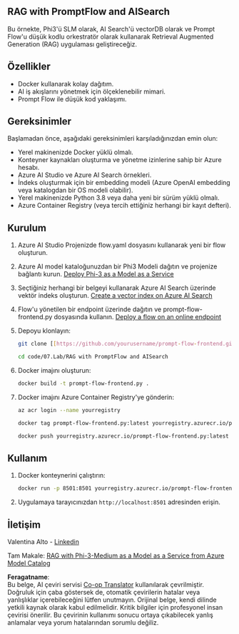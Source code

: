 <!--
CO_OP_TRANSLATOR_METADATA:
{
  "original_hash": "8ec74e4a49934dad78bc52dcb898359c",
  "translation_date": "2025-07-16T17:08:24+00:00",
  "source_file": "code/07.Lab/RAG_with_PromptFlow_and_AISearch/README.md",
  "language_code": "tr"
}
-->
## RAG with PromptFlow and AISearch

Bu örnekte, Phi3'ü SLM olarak, AI Search'ü vectorDB olarak ve Prompt Flow'u düşük kodlu orkestratör olarak kullanarak Retrieval Augmented Generation (RAG) uygulaması geliştireceğiz.

## Özellikler

- Docker kullanarak kolay dağıtım.
- AI iş akışlarını yönetmek için ölçeklenebilir mimari.
- Prompt Flow ile düşük kod yaklaşımı.

## Gereksinimler

Başlamadan önce, aşağıdaki gereksinimleri karşıladığınızdan emin olun:

- Yerel makinenizde Docker yüklü olmalı.
- Konteyner kaynakları oluşturma ve yönetme izinlerine sahip bir Azure hesabı.
- Azure AI Studio ve Azure AI Search örnekleri.
- İndeks oluşturmak için bir embedding modeli (Azure OpenAI embedding veya katalogdan bir OS modeli olabilir).
- Yerel makinenizde Python 3.8 veya daha yeni bir sürüm yüklü olmalı.
- Azure Container Registry (veya tercih ettiğiniz herhangi bir kayıt defteri).

## Kurulum

1. Azure AI Studio Projenizde flow.yaml dosyasını kullanarak yeni bir flow oluşturun.
2. Azure AI model kataloğunuzdan bir Phi3 Modeli dağıtın ve projenize bağlantı kurun. [Deploy Phi-3 as a Model as a Service](https://learn.microsoft.com/azure/machine-learning/how-to-deploy-models-phi-3?view=azureml-api-2&tabs=phi-3-mini)
3. Seçtiğiniz herhangi bir belgeyi kullanarak Azure AI Search üzerinde vektör indeks oluşturun. [Create a vector index on Azure AI Search](https://learn.microsoft.com/azure/search/search-how-to-create-search-index?tabs=portal)
4. Flow'u yönetilen bir endpoint üzerinde dağıtın ve prompt-flow-frontend.py dosyasında kullanın. [Deploy a flow on an online endpoint](https://learn.microsoft.com/azure/ai-studio/how-to/flow-deploy)
5. Depoyu klonlayın:

    ```sh
    git clone [[https://github.com/yourusername/prompt-flow-frontend.git](https://github.com/microsoft/Phi-3CookBook.git)](https://github.com/microsoft/Phi-3CookBook.git)
    
    cd code/07.Lab/RAG with PromptFlow and AISearch
    ```

6. Docker imajını oluşturun:

    ```sh
    docker build -t prompt-flow-frontend.py .
    ```

7. Docker imajını Azure Container Registry'ye gönderin:

    ```sh
    az acr login --name yourregistry
    
    docker tag prompt-flow-frontend.py:latest yourregistry.azurecr.io/prompt-flow-frontend.py:latest
    
    docker push yourregistry.azurecr.io/prompt-flow-frontend.py:latest
    ```

## Kullanım

1. Docker konteynerini çalıştırın:

    ```sh
    docker run -p 8501:8501 yourregistry.azurecr.io/prompt-flow-frontend.py:latest
    ```

2. Uygulamaya tarayıcınızdan `http://localhost:8501` adresinden erişin.

## İletişim

Valentina Alto - [Linkedin](https://www.linkedin.com/in/valentina-alto-6a0590148/)

Tam Makale: [RAG with Phi-3-Medium as a Model as a Service from Azure Model Catalog](https://medium.com/@valentinaalto/rag-with-phi-3-medium-as-a-model-as-a-service-from-azure-model-catalog-62e1411948f3)

**Feragatname**:  
Bu belge, AI çeviri servisi [Co-op Translator](https://github.com/Azure/co-op-translator) kullanılarak çevrilmiştir. Doğruluk için çaba göstersek de, otomatik çevirilerin hatalar veya yanlışlıklar içerebileceğini lütfen unutmayın. Orijinal belge, kendi dilinde yetkili kaynak olarak kabul edilmelidir. Kritik bilgiler için profesyonel insan çevirisi önerilir. Bu çevirinin kullanımı sonucu ortaya çıkabilecek yanlış anlamalar veya yorum hatalarından sorumlu değiliz.